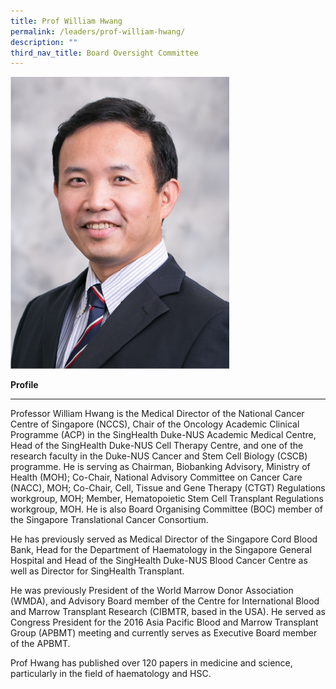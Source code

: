 ```yaml
---
title: Prof William Hwang
permalink: /leaders/prof-william-hwang/
description: ""
third_nav_title: Board Oversight Committee
---
```

<img style="width:350px" src="/images/Leaders/professor%20william%20hwang.png">

**Profile**&nbsp;

* * *

Professor William Hwang is the Medical Director of the National Cancer Centre of Singapore (NCCS), Chair of the Oncology Academic Clinical Programme (ACP) in the&nbsp;SingHealth&nbsp;Duke-NUS Academic Medical Centre, Head of the&nbsp;SingHealth&nbsp;Duke-NUS Cell Therapy Centre, and one of the research faculty in the&nbsp;Duke\-NUS Cancer and Stem Cell Biology (CSCB) programme. He is serving as Chairman, Biobanking Advisory, Ministry of Health (MOH); Co-Chair, National Advisory Committee on Cancer Care (NACC), MOH; Co-Chair, Cell,&nbsp;Tissue&nbsp;and Gene Therapy (CTGT) Regulations workgroup, MOH; Member, Hematopoietic Stem Cell Transplant Regulations workgroup, MOH. He is also Board Organising Committee (BOC) member of the Singapore Translational Cancer Consortium.&nbsp;

He has previously served as Medical Director of the Singapore Cord Blood Bank, Head for the Department of Haematology in the Singapore General Hospital and Head of the&nbsp;SingHealth&nbsp;Duke-NUS Blood Cancer Centre as well as Director for&nbsp;SingHealth&nbsp;Transplant.&nbsp;

He was previously President of the World Marrow Donor Association (WMDA), and Advisory Board member of the Centre for International Blood and Marrow Transplant Research (CIBMTR, based in the USA). He served as Congress President for the 2016 Asia Pacific Blood and Marrow Transplant Group (APBMT) meeting and currently serves as Executive Board member of the APBMT.&nbsp;

Prof Hwang has published over 120 papers in medicine and science, particularly in the field of haematology and HSC.